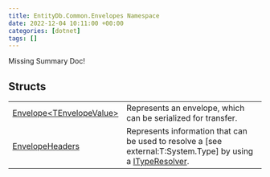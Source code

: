 ```yaml
---
title: EntityDb.Common.Envelopes Namespace
date: 2022-12-04 10:11:00 +00:00
categories: [dotnet]
tags: []
---
```


Missing Summary Doc!
## Structs
<table><tr><td><!--/posts/dotnet-entitydb-common-envelopes-envelope`1--><a href='#'>Envelope&lt;TEnvelopeValue&gt;</a></td><td>
Represents an envelope, which can be serialized for transfer.
</td></tr><tr><td><!--/posts/dotnet-entitydb-common-envelopes-envelopeheaders--><a href='#'>EnvelopeHeaders</a></td><td>
Represents information that can be used to resolve a [see external:T:System.Type] by using a <!--/posts/dotnet-entitydb-common-typeresolvers-ityperesolver--><a href='#'>ITypeResolver</a>.
</td></tr></table>
